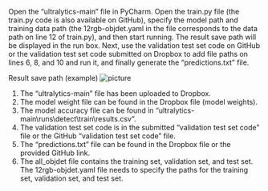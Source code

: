 Open the “ultralytics-main” file in PyCharm. Open the train.py file (the train.py code is also available on GitHub), specify the model path and training data path (the 12rgb-objdet.yaml in the file corresponds to the data path on line 12 of train.py), and then start running. The result save path will be displayed in the run box. Next, use the validation test set code on GitHub or the validation test set code submitted on Dropbox to add file paths on lines 6, 8, and 10 and run it, and finally generate the “predictions.txt” file.


Result save path (example)
![picture](https://github.com/user-attachments/assets/2fbfbef9-a154-4b54-b152-020fd86c8f5f)



1. The “ultralytics-main” file has been uploaded to Dropbox.
2. The model weight file can be found in the Dropbox file (model weights).
3. The model accuracy file can be found in “ultralytics-main\runs\detect\train\results.csv”.
4. The validation test set code is in the submitted “validation test set code” file or the GitHub “validation test set code” file.
5. The “predictions.txt” file can be found in the Dropbox file or the provided GitHub link.
6. The all_objdet file contains the training set, validation set, and test set. The 12rgb-objdet.yaml file needs to specify the paths for the training set, validation set, and test set.
